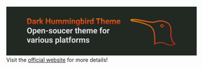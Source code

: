 ![Open Source at DHTheme](/images/open-at-dhtheme.png)
Visit the [official website](dhtheme.github.io) for more details!

